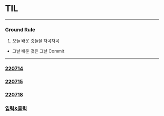 # TIL

---

### Ground Rule

1. 오늘 배운 것들을 차곡차곡
  - 그날 배운 것은 그날 Commit



---

### [220714](220714.md)

### [220715](220715.md)

### [220718](220718.md)

### [입력&출력](입출력.md)